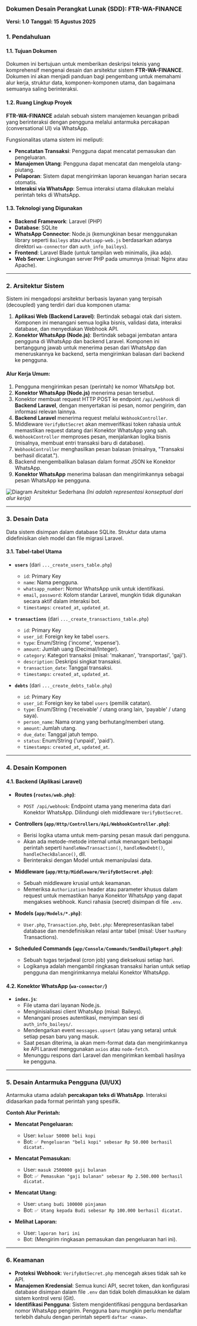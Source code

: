 ### **Dokumen Desain Perangkat Lunak (SDD): FTR-WA-FINANCE**

**Versi: 1.0**
**Tanggal: 15 Agustus 2025**

### 1. Pendahuluan

#### 1.1. Tujuan Dokumen
Dokumen ini bertujuan untuk memberikan deskripsi teknis yang komprehensif mengenai desain dan arsitektur sistem **FTR-WA-FINANCE**. Dokumen ini akan menjadi panduan bagi pengembang untuk memahami alur kerja, struktur data, komponen-komponen utama, dan bagaimana semuanya saling berinteraksi.

#### 1.2. Ruang Lingkup Proyek
**FTR-WA-FINANCE** adalah sebuah sistem manajemen keuangan pribadi yang berinteraksi dengan pengguna melalui antarmuka percakapan (conversational UI) via WhatsApp.

Fungsionalitas utama sistem ini meliputi:
*   **Pencatatan Transaksi**: Pengguna dapat mencatat pemasukan dan pengeluaran.
*   **Manajemen Utang**: Pengguna dapat mencatat dan mengelola utang-piutang.
*   **Pelaporan**: Sistem dapat mengirimkan laporan keuangan harian secara otomatis.
*   **Interaksi via WhatsApp**: Semua interaksi utama dilakukan melalui perintah teks di WhatsApp.

#### 1.3. Teknologi yang Digunakan
*   **Backend Framework**: Laravel (PHP)
*   **Database**: SQLite
*   **WhatsApp Connector**: Node.js (kemungkinan besar menggunakan library seperti `Baileys` atau `whatsapp-web.js` berdasarkan adanya direktori `wa-connector` dan `auth_info_baileys`).
*   **Frontend**: Laravel Blade (untuk tampilan web minimalis, jika ada).
*   **Web Server**: Lingkungan server PHP pada umumnya (misal: Nginx atau Apache).

---

### 2. Arsitektur Sistem

Sistem ini mengadopsi arsitektur berbasis layanan yang terpisah (decoupled) yang terdiri dari dua komponen utama:

1.  **Aplikasi Web (Backend Laravel)**: Bertindak sebagai otak dari sistem. Komponen ini menangani semua logika bisnis, validasi data, interaksi database, dan menyediakan Webhook API.
2.  **Konektor WhatsApp (Node.js)**: Bertindak sebagai jembatan antara pengguna di WhatsApp dan backend Laravel. Komponen ini bertanggung jawab untuk menerima pesan dari WhatsApp dan meneruskannya ke backend, serta mengirimkan balasan dari backend ke pengguna.

#### Alur Kerja Umum:
1.  Pengguna mengirimkan pesan (perintah) ke nomor WhatsApp bot.
2.  **Konektor WhatsApp (Node.js)** menerima pesan tersebut.
3.  Konektor membuat request HTTP POST ke endpoint `/api/webhook` di **Backend Laravel**, dengan menyertakan isi pesan, nomor pengirim, dan informasi relevan lainnya.
4.  **Backend Laravel** menerima request melalui `WebhookController`.
5.  Middleware `VerifyBotSecret` akan memverifikasi token rahasia untuk memastikan request datang dari Konektor WhatsApp yang sah.
6.  `WebhookController` memproses pesan, menjalankan logika bisnis (misalnya, membuat entri transaksi baru di database).
7.  `WebhookController` menghasilkan pesan balasan (misalnya, "Transaksi berhasil dicatat.").
8.  Backend mengembalikan balasan dalam format JSON ke Konektor WhatsApp.
9.  **Konektor WhatsApp** menerima balasan dan mengirimkannya sebagai pesan WhatsApp ke pengguna.

![Diagram Arsitektur Sederhana](httpsg://i.imgur.com/9yZ9oXk.png)
*(Ini adalah representasi konseptual dari alur kerja)*

---

### 3. Desain Data

Data sistem disimpan dalam database SQLite. Struktur data utama didefinisikan oleh model dan file migrasi Laravel.

#### 3.1. Tabel-tabel Utama

*   **`users`** (dari `..._create_users_table.php`)
    *   `id`: Primary Key
    *   `name`: Nama pengguna.
    *   `whatsapp_number`: Nomor WhatsApp unik untuk identifikasi.
    *   `email`, `password`: Kolom standar Laravel, mungkin tidak digunakan secara aktif dalam interaksi bot.
    *   `timestamps`: `created_at`, `updated_at`.

*   **`transactions`** (dari `..._create_transactions_table.php`)
    *   `id`: Primary Key
    *   `user_id`: Foreign key ke tabel `users`.
    *   `type`: Enum/String ('income', 'expense').
    *   `amount`: Jumlah uang (Decimal/Integer).
    *   `category`: Kategori transaksi (misal: 'makanan', 'transportasi', 'gaji').
    *   `description`: Deskripsi singkat transaksi.
    *   `transaction_date`: Tanggal transaksi.
    *   `timestamps`: `created_at`, `updated_at`.

*   **`debts`** (dari `..._create_debts_table.php`)
    *   `id`: Primary Key
    *   `user_id`: Foreign key ke tabel `users` (pemilik catatan).
    *   `type`: Enum/String ('receivable' / utang orang lain, 'payable' / utang saya).
    *   `person_name`: Nama orang yang berhutang/memberi utang.
    *   `amount`: Jumlah utang.
    *   `due_date`: Tanggal jatuh tempo.
    *   `status`: Enum/String ('unpaid', 'paid').
    *   `timestamps`: `created_at`, `updated_at`.

---

### 4. Desain Komponen

#### 4.1. Backend (Aplikasi Laravel)

*   **Routes (`routes/web.php`)**:
    *   `POST /api/webhook`: Endpoint utama yang menerima data dari Konektor WhatsApp. Dilindungi oleh middleware `VerifyBotSecret`.

*   **Controllers (`app/Http/Controllers/Api/WebhookController.php`)**:
    *   Berisi logika utama untuk mem-parsing pesan masuk dari pengguna.
    *   Akan ada metode-metode internal untuk menangani berbagai perintah seperti `handleNewTransaction()`, `handleNewDebt()`, `handleCheckBalance()`, dll.
    *   Berinteraksi dengan Model untuk memanipulasi data.

*   **Middleware (`app/Http/Middleware/VerifyBotSecret.php`)**:
    *   Sebuah middleware krusial untuk keamanan.
    *   Memeriksa `Authorization` header atau parameter khusus dalam request untuk memastikan hanya Konektor WhatsApp yang dapat mengakses webhook. Kunci rahasia (secret) disimpan di file `.env`.

*   **Models (`app/Models/*.php`)**:
    *   `User.php`, `Transaction.php`, `Debt.php`: Merepresentasikan tabel database dan mendefinisikan relasi antar tabel (misal: User `hasMany` Transactions).

*   **Scheduled Commands (`app/Console/Commands/SendDailyReport.php`)**:
    *   Sebuah tugas terjadwal (cron job) yang dieksekusi setiap hari.
    *   Logikanya adalah mengambil ringkasan transaksi harian untuk setiap pengguna dan mengirimkannya melalui Konektor WhatsApp.

#### 4.2. Konektor WhatsApp (`wa-connector/`)

*   **`index.js`**:
    *   File utama dari layanan Node.js.
    *   Menginisialisasi client WhatsApp (misal: Baileys).
    *   Menangani proses autentikasi, menyimpan sesi di `auth_info_baileys/`.
    *   Mendengarkan event `messages.upsert` (atau yang setara) untuk setiap pesan baru yang masuk.
    *   Saat pesan diterima, ia akan mem-format data dan mengirimkannya ke API Laravel menggunakan `axios` atau `node-fetch`.
    *   Menunggu respons dari Laravel dan mengirimkan kembali hasilnya ke pengguna.

---

### 5. Desain Antarmuka Pengguna (UI/UX)

Antarmuka utama adalah **percakapan teks di WhatsApp**. Interaksi didasarkan pada format perintah yang spesifik.

**Contoh Alur Perintah:**

*   **Mencatat Pengeluaran:**
    *   User: `keluar 50000 beli kopi`
    *   Bot: `✅ Pengeluaran "beli kopi" sebesar Rp 50.000 berhasil dicatat.`

*   **Mencatat Pemasukan:**
    *   User: `masuk 2500000 gaji bulanan`
    *   Bot: `✅ Pemasukan "gaji bulanan" sebesar Rp 2.500.000 berhasil dicatat.`

*   **Mencatat Utang:**
    *   User: `utang budi 100000 pinjaman`
    *   Bot: `✅ Utang kepada Budi sebesar Rp 100.000 berhasil dicatat.`

*   **Melihat Laporan:**
    *   User: `laporan hari ini`
    *   Bot: (Mengirim ringkasan pemasukan dan pengeluaran hari ini).

---

### 6. Keamanan

*   **Proteksi Webhook**: `VerifyBotSecret.php` mencegah akses tidak sah ke API.
*   **Manajemen Kredensial**: Semua kunci API, secret token, dan konfigurasi database disimpan dalam file `.env` dan tidak boleh dimasukkan ke dalam sistem kontrol versi (Git).
*   **Identifikasi Pengguna**: Sistem mengidentifikasi pengguna berdasarkan nomor WhatsApp pengirim. Pengguna baru mungkin perlu mendaftar terlebih dahulu dengan perintah seperti `daftar <nama>`.
